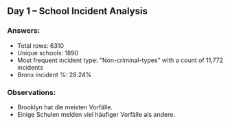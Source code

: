 ## Day 1 – School Incident Analysis  



### Answers:
- Total rows: 6310  
- Unique schools: 1890  
- Most frequent incident type: "Non-criminal-types" with a count of 11,772 incidents  
- Bronx incident %: 28.24%  

### Observations:
- Brooklyn hat die meisten Vorfälle.  
- Einige Schulen melden viel häufiger Vorfälle als andere.  
